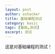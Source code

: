 ```yaml
---
layout: post 
author: oshacker
title: 基础编程测试
category: basic
tags: [基础,测试]
excerpt: 测试
---
```


这是对基础编程的测试！
